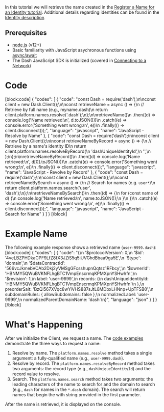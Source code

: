 In this tutorial we will retrieve the name created in the [Register a Name for an Identity tutorial](tutorial-register-a-name-for-an-identity). Additional details regarding identities can be found in the [Identity description](explanation-identity).

## Prerequisites
- [node.js](https://nodejs.org/en/) (v12+)
- Basic familiarity with JavaScript asychronous functions using [async/await](https://developer.mozilla.org/en-US/docs/Learn/JavaScript/Asynchronous/Async_await)
- The Dash JavaScript SDK is initialized (covered in [Connecting to a Network](tutorial-connecting-to-testnet))

# Code
[block:code]
{
  "codes": [
    {
      "code": "const Dash = require('dash');\n\nconst client = new Dash.Client();\n\nconst retrieveName = async () => {\n  // Retrieve by full name (e.g., myname.dash)\n  return client.platform.names.resolve('<identity name>.dash');\n};\n\nretrieveName()\n  .then((d) => console.log('Name retrieved:\\n', d.toJSON()))\n  .catch((e) => console.error('Something went wrong:\\n', e))\n  .finally(() => client.disconnect());",
      "language": "javascript",
      "name": "JavaScript - Resolve by Name"
    },
    {
      "code": "const Dash = require('dash');\n\nconst client = new Dash.Client();\n\nconst retrieveNameByRecord = async () => {\n  // Retrieve by a name's identity ID\n  return client.platform.names.resolveByRecord(\n    'dashUniqueIdentityId',\n    '<identity id>',\n  );\n};\n\nretrieveNameByRecord()\n  .then((d) => console.log('Name retrieved:\\n', d[0].toJSON()))\n  .catch((e) => console.error('Something went wrong:\\n', e))\n  .finally(() => client.disconnect());",
      "language": "javascript",
      "name": "JavaScript - Revolve by Record"
    },
    {
      "code": "const Dash = require('dash');\n\nconst client = new Dash.Client();\n\nconst retrieveNameBySearch = async () => {\n  // Search for names (e.g. `user*`)\n  return client.platform.names.search('user', 'dash');\n};\n\nretrieveNameBySearch()\n  .then((d) => {\n    for (const name of d) {\n      console.log('Name retrieved:\\n', name.toJSON());\n    }\n  })\n  .catch((e) => console.error('Something went wrong:\\n', e))\n  .finally(() => client.disconnect());",
      "language": "javascript",
      "name": "JavaScript - Search for Name"
    }
  ]
}
[/block]
# Example Name

The following example response shows a retrieved name (`user-9999.dash`):
[block:code]
{
  "codes": [
    {
      "code": "{\n  '$protocolVersion': 0,\n  '$id': '4veLBZPHDkaCPF9LfZ8fX3JZiS5q5iUVGhdBbaa9ga5E',\n  '$type': 'domain',\n  '$dataContractId': '566vcJkmebVCAb2Dkj2yVMSgGFcsshupnQqtsz1RFbcy',\n  '$ownerId': 'HBNMY5QWuBVKNFLhgBTC1VmpEnscrmqKPMXpnYSHwhfn',\n  '$revision': 1,\n  label: 'user-9999',\n  records: {\n    dashUniqueIdentityId: 'HBNMY5QWuBVKNFLhgBTC1VmpEnscrmqKPMXpnYSHwhfn'\n  },\n  preorderSalt: 'BzQi567XVqc8wYiVHS887sJtL6MDbxLHNnp+UpTFSB0',\n  subdomainRules: { allowSubdomains: false },\n  normalizedLabel: 'user-9999',\n  normalizedParentDomainName: 'dash'\n}",
      "language": "json"
    }
  ]
}
[/block]
# What's Happening

After we initialize the Client, we request a name. The [code examples](#code) demonstrate the three ways to request a name:

1. Resolve by name. The `platform.names.resolve` method takes a single argument: a fully-qualified name (e.g., `user-9999.dash`). 
2. Resolve by record. The `platform.names.resolveByRecord` method takes two arguments: the record type (e.g., `dashUniqueIdentityId`) and the record value to resolve. 
3. Search. The `platform.names.search` method takes two arguments: the leading characters of the name to search for and the domain to search (e.g., `dash` for names in the `*.dash` domain). The search will return names that begin the with string provided in the first parameter.

After the name is retrieved, it is displayed on the console.